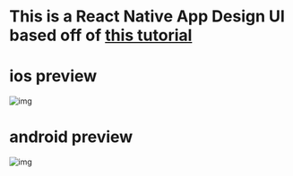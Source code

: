 # This is a React Native App Design UI based off of [this tutorial](https://www.youtube.com/watch?v=MQOecLBV6Is)

# ios preview
![img]()

# android preview
![img]()
